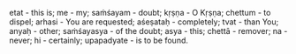 etat - this is; me - my; saṁśayam - doubt; kṛṣṇa - O Kṛṣṇa; chettum - to dispel; arhasi - You are requested; aśeṣataḥ - completely; tvat - than You; anyaḥ - other; saṁśayasya - of the doubt; asya - this; chettā - remover; na - never; hi - certainly; upapadyate - is to be found.
